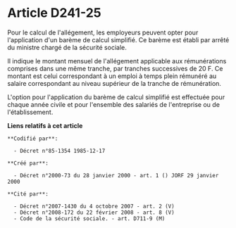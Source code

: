 # Article D241-25

Pour le calcul de l'allégement, les employeurs peuvent opter pour l'application d'un barème de calcul simplifié. Ce barème
est établi par arrêté du ministre chargé de la sécurité sociale.

Il indique le montant mensuel de l'allégement applicable aux rémunérations comprises dans une même tranche, par tranches
successives de 20 F. Ce montant est celui correspondant à un emploi à temps plein rémunéré au salaire correspondant au niveau
supérieur de la tranche de rémunération.

L'option pour l'application du barème de calcul simplifié est effectuée pour chaque année civile et pour l'ensemble des
salariés de l'entreprise ou de l'établissement.

**Liens relatifs à cet article**

	**Codifié par**:

	  - Décret n°85-1354 1985-12-17

	**Créé par**:

	  - Décret n°2000-73 du 28 janvier 2000 - art. 1 () JORF 29 janvier 2000

	**Cité par**:

	  - Décret n°2007-1430 du 4 octobre 2007 - art. 2 (V)
	  - Décret n°2008-172 du 22 février 2008 - art. 8 (V)
	  - Code de la sécurité sociale. - art. D711-9 (M)
